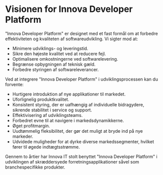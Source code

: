 # Visionen for Innova Developer Platform

"Innova Developer Platform" er designet med et fast formål om at forbedre effektiviteten og kvaliteten af softwareudvikling. Vi sigter mod at:

- Minimere udviklings- og leveringstid.
- Sikre den højeste kvalitet ved at reducere fejl.
- Optimalisere omkostningerne ved softwarelevering.
- Begrænse opbygningen af teknisk gæld.
- Forbedre styringen af softwareleverancer.

Ved at integrere "Innova Developer Platform" i udviklingsprocessen kan du forvente:

- Hurtigere introduktion af nye applikationer til markedet.
- Uforlignelig produktkvalitet.
- Konsistent styring, der er uafhængig af individuelle bidragydere, sikrende stabilitet i service og support.
- Effektivisering af udviklingsteams.
- Forbedret evne til at navigere i markedsdynamikkerne.
- Øget profitmargin.
- Uudtømmelig fleksibilitet, der gør det muligt at bryde ind på nye markeder.
- Udvidede muligheder for at dyrke diverse markedssegmenter, hvilket fører til øgede indtægtsstrømme.

Gennem to årtier har Innova IT stolt benyttet "Innova Developer Platform" i udviklingen af skræddersyede forretningsapplikationer såvel som branchespecifikke produkter.